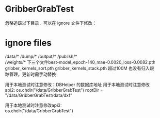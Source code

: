 # GribberGrabTest
忽略追踪以下目录，可以在 ignore 文件下修改：

# ignore files 
/data/* 
/dump/* 
/output/* 
/publish/*  
/weights/*  下三个文件best-model_epoch-140_mae-0.0020_loss-0.0082.pth  gribber_kernels_sort.pth gribber_kernels_stack.pth 超过100M 也没有归入跟踪管理，更新时需手动替换

用于本地测试时注意修改：DBHelper 的数据库地址 
用于本地测试时注意修改api2: 
os.chdir("/data/GribberGrabTest") 
 rootDir =  "/data/GribberGrabTest/data/dxf" 

用于本地测试时注意修改api3:  
os.chdir("/data/GribberGrabTest") 


